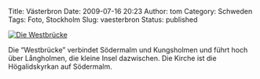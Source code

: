 Title: Västerbron
Date: 2009-07-16 20:23
Author: tom
Category: Schweden
Tags: Foto, Stockholm
Slug: vaesterbron
Status: published

[![Die
Westbrücke](http://www.fiket.de/pic/vasterbron_s.jpg "Die Westbrücke")](http://www.fiket.de/pic/vasterbron_l.jpg)

Die “Westbrücke” verbindet Södermalm und Kungsholmen und führt hoch über
Långholmen, die kleine Insel dazwischen. Die Kirche ist die
Högalidskyrkan auf Södermalm.

